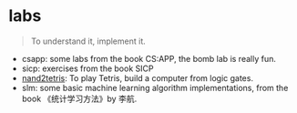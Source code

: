 # labs

> To understand it, implement it.

- csapp: some labs from the book CS:APP, the bomb lab is really fun.
- sicp: exercises from the book SICP
- [nand2tetris](https://www.nand2tetris.org): To play Tetris, build a computer from logic gates.
- slm: some basic machine learning algorithm implementations, from the book 《统计学习方法》by 李航.
